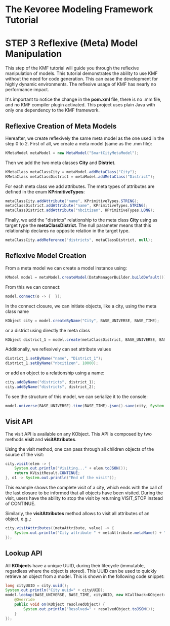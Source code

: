The Kevoree Modeling Framework Tutorial
========================================

STEP 3 Reflexive (Meta) Model Manipulation
======================================

This step of the KMF tutorial will guide you through the reflexive manipulation of models.
This tutorial demonstrates the ability to use KMF without the need for code generation.
This can ease the development for highly dynamic environments.
The reflexive usage of KMF has nearly no performance impact.

It's important to notice the change in the **pom.xml** file, there is no .mm file, and no KMF compiler plugin activated.
This project uses plain Java with only one dependency to the KMF framework.

Reflexive Creation of Meta Models
----------------------------

Hereafter, we create reflexively the same meta model as the one used in the step 0 to 2.
First of all, we create a meta model (same as the .mm file):

```java
KMetaModel metaModel = new MetaModel("SmartCityMetaModel");
```

Then we add the two meta classes **City** and **District**.

```java
KMetaClass metaClassCity = metaModel.addMetaClass("City");
KMetaClass metaClassDistrict = metaModel.addMetaClass("District");
```

For each meta class we add attributes.
The meta types of attributes are defined in the enum **KPrimitiveTypes**:

```java
metaClassCity.addAttribute("name", KPrimitiveTypes.STRING);
metaClassDistrict.addAttribute("name", KPrimitiveTypes.STRING);
metaClassDistrict.addAttribute("nbcitizen", KPrimitiveTypes.LONG);
```

Finally, we add the "districts" relationship to the meta class **City** using as target type the **metaClassDistrict**.
The null parameter means that this relationship declares no opposite relation in the target type.

```java
metaClassCity.addReference("districts", metaClassDistrict, null);
```

Reflexive Model Creation
----------------------------

From a meta model we can create a model instance using:

```java
KModel model = metaModel.createModel(DataManagerBuilder.buildDefault());
```

From this we can connect:

```java
model.connect(o -> {  });
```

In the connect closure, we can initiate objects, like a city, using the meta class name

```java
KObject city = model.createByName("City", BASE_UNIVERSE, BASE_TIME);
```

or a district using directly the meta class

```java
KObject district_1 = model.create(metaClassDistrict, BASE_UNIVERSE, BASE_TIME);
```

Additionally, we reflexively can set attribute values

```java
district_1.setByName("name", "District_1");
district_1.setByName("nbcitizen", 10000);
```

or add an object to a relationship using a name:

```java
city.addByName("districts", district_1);
city.addByName("districts", district_2);
```

To see the structure of this model, we can serialize it to the console:

```java
model.universe(BASE_UNIVERSE).time(BASE_TIME).json().save(city, System.out::println);
```

Visit API
----------

The visit API is available on any KObject.
This API is composed by two methods **visit** and **visitAttributes**.

Using the visit method, one can pass through all children objects of the source of the visit:

```java
city.visit(elem -> {
    System.out.println("Visiting..." + elem.toJSON());
    return KVisitResult.CONTINUE;
}, o1 -> System.out.println("End of the visit"));
```

This example shows the complete visit of a city, which ends with the call of the last closure to be informed that all objects have been visited.
During the visit, users have the ability to stop the visit by returning VISIT_STOP instead of CONTINUE.

Similarly, the **visitAttributes** method allows to visit all attributes of an object, e.g.,:

```java
city.visitAttributes((metaAttribute, value) -> {
    System.out.println("City attribute " + metaAttribute.metaName() + ", type=" + metaAttribute.attributeType().name() + "=" + value);
});
```

Lookup API
----------

All **KObject**s have a unique UUID, during their lifecycle (immutable, regardless where the object is stored).
This UUID can be used to quickly retrieve an object from a model.
This is shown in the following code snippet:

```java
long cityUUID = city.uuid();
System.out.println("City uuid=" + cityUUID);
model.lookup(BASE_UNIVERSE, BASE_TIME, cityUUID, new KCallback<KObject>() {
    @Override
    public void on(KObject resolvedObject) {
        System.out.println("Resolved=" + resolvedObject.toJSON());
    }
});
```
